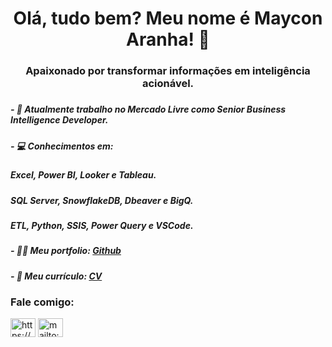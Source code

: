 <h1 align="center">Olá, tudo bem? Meu nome é Maycon Aranha! 👋</h1>
<h3 align="center">Apaixonado por transformar informações em inteligência acionável.</h3>

<h5></h5>

<h5>- 🔭 Atualmente trabalho no Mercado Livre como Senior Business Intelligence Developer. </h5>

<h5>- 💻 Conhecimentos em: </h5>
<h5>    Excel, Power BI, Looker e Tableau.</h5>
<h5>    SQL Server, SnowflakeDB, Dbeaver e BigQ.</h5>
<h5>    ETL, Python, SSIS, Power Query e VSCode.</h5>

<h5>- 👨‍💻 Meu portfolio: <a href="https://github.com/mayconaranha">Github</a>

<h5>- 📄 Meu currículo: <a href="https://drive.google.com/file/d/174TPRcjkheElLLRP20tpNr5nfRWG_a0T/view?usp=drive_link">CV</a>


<h3 align="left">Fale comigo:</h3>
<p align="left">
<a href="https://www.linkedin.com/in/maycon-aranha/" target="blank"><img align="center" src="https://upload.wikimedia.org/wikipedia/commons/8/81/LinkedIn_icon.svg" alt="https://www.linkedin.com/in/maycon-henrique-aranha-da-silva-319b87193/" height="30" width="40" /></a>
<a href="mailto:maycon.aranha@outlook.com?" target="blank"><img align="center" src="https://www.svgrepo.com/show/303161/gmail-icon-logo.svg" alt="mailto:maicodob@gmail.com?" height="30" width="40" /></a>
</p>

